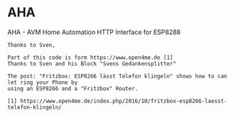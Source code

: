 # AHA
AHA - AVM Home Automation HTTP Interface for ESP8288





    Thanks to Sven,
  
    Part of this code is form https://www.open4me.de [1]
    Thanks to Sven and his Block "Svens Gedankensplitter"
    
    The post: "Fritzbox: ESP8266 lässt Telefon klingeln" shows how to can let ring your Phone by 
    using an ESP8266 and a "Fritzbox" Router.
    
    [1] https://www.open4me.de/index.php/2016/10/fritzbox-esp8266-laesst-telefon-klingeln/
